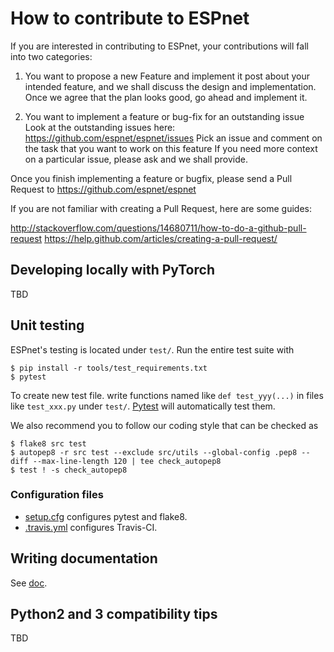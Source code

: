 # How to contribute to ESPnet

If you are interested in contributing to ESPnet, your contributions will fall into two categories:

1. You want to propose a new Feature and implement it
   post about your intended feature, and we shall discuss the design and implementation.
   Once we agree that the plan looks good, go ahead and implement it.
        
2. You want to implement a feature or bug-fix for an outstanding issue
   Look at the outstanding issues here: https://github.com/espnet/espnet/issues
   Pick an issue and comment on the task that you want to work on this feature
   If you need more context on a particular issue, please ask and we shall provide.

Once you finish implementing a feature or bugfix, please send a Pull Request to https://github.com/espnet/espnet

If you are not familiar with creating a Pull Request, here are some guides:

   http://stackoverflow.com/questions/14680711/how-to-do-a-github-pull-request
   https://help.github.com/articles/creating-a-pull-request/


## Developing locally with PyTorch

TBD

## Unit testing

ESPnet's testing is located under `test/`. Run the entire test suite with

``` console
$ pip install -r tools/test_requirements.txt
$ pytest
```

To create new test file. write functions named like `def test_yyy(...)` in files like `test_xxx.py` under `test/`.
[Pytest](https://docs.pytest.org/en/latest/) will automatically test them.

We also recommend you to follow our coding style that can be checked as
``` console
$ flake8 src test
$ autopep8 -r src test --exclude src/utils --global-config .pep8 --diff --max-line-length 120 | tee check_autopep8
$ test ! -s check_autopep8
```

### Configuration files

- [setup.cfg](setup.cfg) configures pytest and flake8.
- [.travis.yml](.travis.yml) configures Travis-CI.


## Writing documentation

See [doc](doc/README.md).

## Python2 and 3 compatibility tips

TBD
